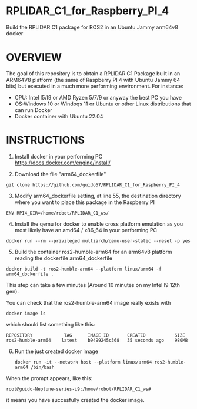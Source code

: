 # RPLIDAR_C1_for_Raspberry_PI_4
Build the RPLIDAR C1 package for ROS2 in an Ubuntu Jammy arm64v8 docker

# OVERVIEW 

The goal of this repository is to obtain a RPLIDAR C1 Package built in an ARM64V8 platform (the same of Raspberry PI 4 with Ubuntu Jammy 64 bits) but executed in a much more performing environment. For instance:
* CPU: Intel I5/I9 or AMD Ryzen 5/7/9 or anyway the best PC you have
* OS:Windows 10 or Windoqs 11 or Ubuntu or other Linux distributions that can run Docker
* Docker container with Ubuntu 22.04 

# INSTRUCTIONS

1) Install docker in your performing PC https://docs.docker.com/engine/install/

2) Download the file "arm64_dockerfile"

  ```
  git clone https://github.com/guido57/RPLIDAR_C1_for_Raspberry_PI_4
  ```
3) Modify arm64_dockerfile setting, at line 55, the destination directory where you want to place this package in the Raspberry PI

```
ENV RPI4_DIR=/home/robot/RPLIDAR_C1_ws/
```

4) Install the qemu for docker to enable cross platform emulation as you most likely have an amd64 / x86_64 in your performing PC

```
docker run --rm --privileged multiarch/qemu-user-static --reset -p yes
```
 
5)  Build the container ros2-humble-arm64 for an arm64v8 platform reading the dockerfile arm64_dockerfile

  ```
  docker build -t ros2-humble-arm64 --platform linux/arm64 -f  arm64_dockerfile .
  ```

 This step can take a few minutes (Around 10 minutes on my Intel I9 12th gen).

 You can check that the ros2-humble-arm64 image really exists with 

 ```
 docker image ls
 ```

which should list something like this: 

```
REPOSITORY            TAG      IMAGE ID       CREATED           SIZE
ros2-humble-arm64    latest    b9499245c368   35 seconds ago    980MB
```
6) Run the just created docker image
   ```
   docker run -it --network host --platform linux/arm64 ros2-humble-arm64 /bin/bash
   ```
When the prompt appears, like this:

```
root@guido-Neptune-series-i9:/home/robot/RPLIDAR_C1_ws#
```

it means you have succesfully created the docker image.





